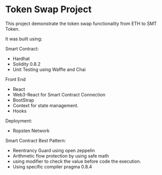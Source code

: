 # Token Swap Project

This project demonstrate the token swap functionality from ETH to SMT Token.

It was built using:

Smart Contract:
- Hardhat
- Solidity 0.8.2
- Unit Testing using Waffle and Chai

Front End
- React
- Web3-React for Smart Contract Connection
- BootStrap
- Context for state management.
- Hooks

Deployment:
- Ropsten Network


Smart Contract Best Pattern:
- Reentrancy Guard using open zeppelin
- Arithmetic flow protection by using safe math
- using modifier to check the value before code the execution.
- Using specific compiler pragma 0.8.4



